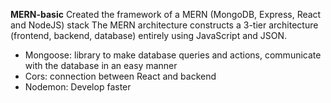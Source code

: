 **MERN-basic**
Created the framework of a MERN (MongoDB, Express, React and NodeJS) stack
The MERN architecture constructs a 3-tier architecture (frontend, backend, database) entirely using JavaScript and JSON.

* Mongoose: library to make database queries and actions, communicate with the database in an easy manner
* Cors: connection between React and backend
* Nodemon: Develop faster